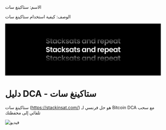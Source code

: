 الاسم: ستاكينغ سات

الوصف: كيفية استخدام ستاكينغ سات

![الغلاف](assets/cover.jpeg)

# دليل DCA - ستاكينغ سات

ستاكينغ سات (https://stackinsat.com/) هو حل فرنسي لـ Bitcoin DCA مع سحب تلقائي إلى محفظتك

![فيديو](https://www.youtube.com/watch?v=mpT3kJDfRVw)